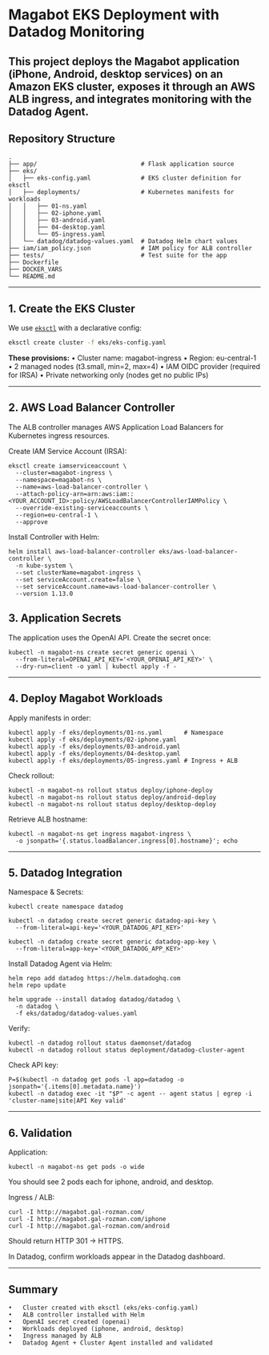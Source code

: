 # Magabot EKS Deployment with Datadog Monitoring

This project deploys the **Magabot application** (iPhone, Android, desktop services) on an **Amazon EKS cluster**, exposes it through an **AWS ALB ingress**, and integrates monitoring with the **Datadog Agent**.
---

## Repository Structure
```
.
├── app/                             # Flask application source
├── eks/
│   ├── eks-config.yaml              # EKS cluster definition for eksctl
│   ├── deployments/                 # Kubernetes manifests for workloads
│   │   ├── 01-ns.yaml
│   │   ├── 02-iphone.yaml
│   │   ├── 03-android.yaml
│   │   ├── 04-desktop.yaml
│   │   └── 05-ingress.yaml
│   └── datadog/datadog-values.yaml  # Datadog Helm chart values
├── iam/iam_policy.json              # IAM policy for ALB controller
├── tests/                           # Test suite for the app
├── Dockerfile
├── DOCKER_VARS
└── README.md
```

---
## 1. Create the EKS Cluster

We use [`eksctl`](https://eksctl.io) with a declarative config:

```sh
eksctl create cluster -f eks/eks-config.yaml
```

**These provisions:**
	•	Cluster name: magabot-ingress
	•	Region: eu-central-1
	•	2 managed nodes (t3.small, min=2, max=4)
	•	IAM OIDC provider (required for IRSA)
	•	Private networking only (nodes get no public IPs)

---
## 2. AWS Load Balancer Controller

The ALB controller manages AWS Application Load Balancers for Kubernetes ingress resources.

Create IAM Service Account (IRSA):
```
eksctl create iamserviceaccount \
  --cluster=magabot-ingress \
  --namespace=magabot-ns \
  --name=aws-load-balancer-controller \
  --attach-policy-arn=arn:aws:iam::<YOUR_ACCOUNT_ID>:policy/AWSLoadBalancerControllerIAMPolicy \
  --override-existing-serviceaccounts \
  --region=eu-central-1 \
  --approve
```
Install Controller with Helm:
```
helm install aws-load-balancer-controller eks/aws-load-balancer-controller \
  -n kube-system \
  --set clusterName=magabot-ingress \
  --set serviceAccount.create=false \
  --set serviceAccount.name=aws-load-balancer-controller \
  --version 1.13.0
```

## 3. Application Secrets

The application uses the OpenAI API. Create the secret once:
```
kubectl -n magabot-ns create secret generic openai \
  --from-literal=OPENAI_API_KEY='<YOUR_OPENAI_API_KEY>' \
  --dry-run=client -o yaml | kubectl apply -f -
```

---
## 4. Deploy Magabot Workloads

Apply manifests in order:
```
kubectl apply -f eks/deployments/01-ns.yaml      # Namespace
kubectl apply -f eks/deployments/02-iphone.yaml
kubectl apply -f eks/deployments/03-android.yaml
kubectl apply -f eks/deployments/04-desktop.yaml
kubectl apply -f eks/deployments/05-ingress.yaml # Ingress + ALB
```

Check rollout:
```
kubectl -n magabot-ns rollout status deploy/iphone-deploy
kubectl -n magabot-ns rollout status deploy/android-deploy
kubectl -n magabot-ns rollout status deploy/desktop-deploy
```

Retrieve ALB hostname:
```
kubectl -n magabot-ns get ingress magabot-ingress \
  -o jsonpath='{.status.loadBalancer.ingress[0].hostname}'; echo
```

---
## 5. Datadog Integration

Namespace & Secrets:
```
kubectl create namespace datadog

kubectl -n datadog create secret generic datadog-api-key \
  --from-literal=api-key='<YOUR_DATADOG_API_KEY>'

kubectl -n datadog create secret generic datadog-app-key \
  --from-literal=app-key='<YOUR_DATADOG_APP_KEY>'
```

Install Datadog Agent via Helm:
```
helm repo add datadog https://helm.datadoghq.com
helm repo update

helm upgrade --install datadog datadog/datadog \
  -n datadog \
  -f eks/datadog/datadog-values.yaml
```

Verify: 
```
kubectl -n datadog rollout status daemonset/datadog
kubectl -n datadog rollout status deployment/datadog-cluster-agent
```

Check API key:
```
P=$(kubectl -n datadog get pods -l app=datadog -o jsonpath='{.items[0].metadata.name}')
kubectl -n datadog exec -it "$P" -c agent -- agent status | egrep -i 'cluster-name|site|API Key valid'
```

---
## 6. Validation

Application:
```
kubectl -n magabot-ns get pods -o wide
```
You should see 2 pods each for iphone, android, and desktop.

Ingress / ALB:
```
curl -I http://magabot.gal-rozman.com/
curl -I http://magabot.gal-rozman.com/iphone
curl -I http://magabot.gal-rozman.com/android
```
Should return HTTP 301 → HTTPS.

In Datadog, confirm workloads appear in the Datadog dashboard.

---
## Summary
	•	Cluster created with eksctl (eks/eks-config.yaml)
	•	ALB controller installed with Helm
	•	OpenAI secret created (openai)
	•	Workloads deployed (iphone, android, desktop)
	•	Ingress managed by ALB
	•	Datadog Agent + Cluster Agent installed and validated
